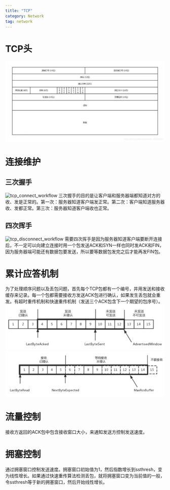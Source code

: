 ```yaml
---
title: "TCP"
category: Network
tag: network
---
```

# TCP头 #
![tcp_header](https://github.com/Leon-WTF/leon-wtf.github.io/blob/master/img/tcp_header.jpg)

# 连接维护 #
## 三次握手 ##
![tcp_connect_workflow](https://imgconvert.csdnimg.cn/aHR0cHM6Ly9yYXcuZ2l0aHVidXNlcmNvbnRlbnQuY29tL0xlb24tV1RGL2xlb24td3RmLmdpdGh1Yi5pby9tYXN0ZXIvaW1nL3RjcF9jb25uZWN0X3dvcmtmbG93LnBuZw)
三次握手的目的是让客户端和服务器端都知道对方的收、发是正常的。第一次：服务器知道客户端发正常。第二次：客户端知道服务器收、发都正常。第三次：服务器知道客户端收也正常。
## 四次挥手 ##
![tcp_disconnect_workflow](https://imgconvert.csdnimg.cn/aHR0cHM6Ly9yYXcuZ2l0aHVidXNlcmNvbnRlbnQuY29tL0xlb24tV1RGL2xlb24td3RmLmdpdGh1Yi5pby9tYXN0ZXIvaW1nL3RjcF9kaXNjb25uZWN0X3dvcmtmbG93LnBuZw)
需要四次挥手是因为服务器知道客户端要断开连接后，不一定可以向建立连接时用一个包发送ACK和SYN一样也同时发ACK和FIN，因为服务器端可能还有数据包要发送，所以要等数据包发完之后才能再发FIN包。
# 累计应答机制 #
为了处理顺序问题以及丢包问题，首先每个TCP包都有一个编号，并用发送和接收缓存来记录。每一个包都需要接收方发送ACK包进行确认，如果发生丢包就会重发。有超时重传机制和快速重传机制（发送三个ACK包含下一个期望的包序号）。
![send_buffer](https://github.com/Leon-WTF/leon-wtf.github.io/blob/master/img/tcp_send_buffer.png)
![receive_buffer](https://github.com/Leon-WTF/leon-wtf.github.io/blob/master/img/tcp_receive_buffer.png)
# 流量控制 #
接收方返回的ACK包中包含接收窗口大小，来通知发送方控制发送速度。

# 拥塞控制 #
通过拥塞窗口控制发送速度。拥塞窗口初始值为1，然后指数增长到ssthresh，变为线性增长。如果通过快速重传算法检测丢包，就将拥塞窗口变为当前值的一般，令ssthresh等于新的拥塞窗口，然后开始线性增长。